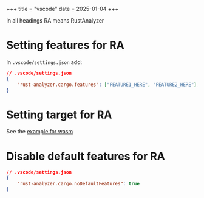 +++
title = "vscode"
date = 2025-01-04
+++

In all headings RA means RustAnalyzer

# Setting features for RA

In `.vscode/settings.json` add:

```json
// .vscode/settings.json
{    
    "rust-analyzer.cargo.features": ["FEATURE1_HERE", "FEATURE2_HERE"],
}
```

# Setting target for RA

See the [example for wasm](@/rust/wasm.md#switch-the-vscode-extension-to-target-wasm)

# Disable default features for RA

```json
// .vscode/settings.json
{    
    "rust-analyzer.cargo.noDefaultFeatures": true
}
```
